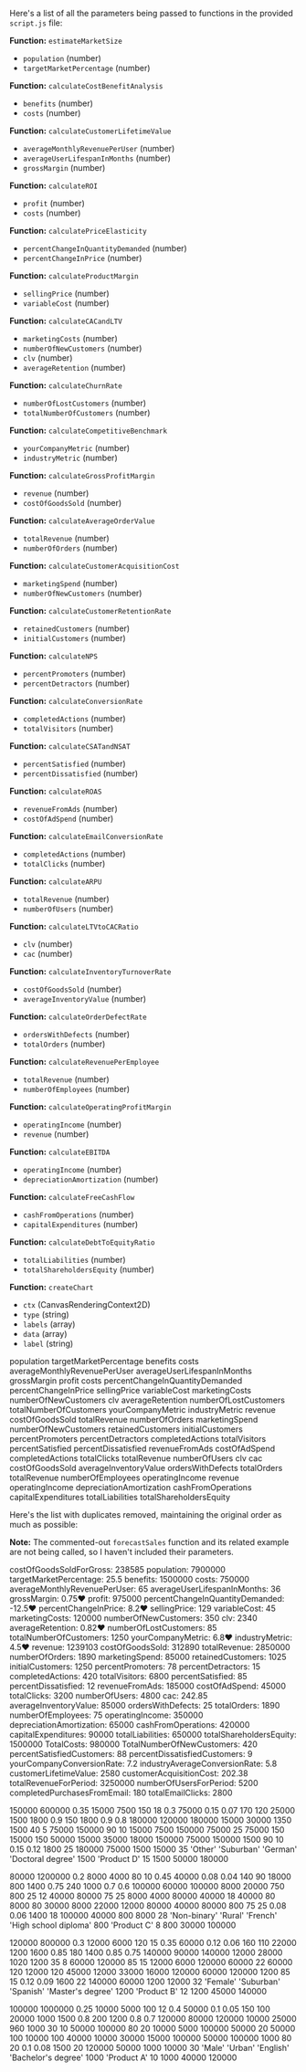 Here's a list of all the parameters being passed to functions in the provided `script.js` file:

**Function:** `estimateMarketSize`
- `population` (number)
- `targetMarketPercentage` (number)

**Function:** `calculateCostBenefitAnalysis`
- `benefits` (number)
- `costs` (number)

**Function:** `calculateCustomerLifetimeValue`
- `averageMonthlyRevenuePerUser` (number)
- `averageUserLifespanInMonths` (number)
- `grossMargin` (number)

**Function:** `calculateROI`
- `profit` (number)
- `costs` (number)

**Function:** `calculatePriceElasticity`
- `percentChangeInQuantityDemanded` (number)
- `percentChangeInPrice` (number)

**Function:** `calculateProductMargin`
- `sellingPrice` (number)
- `variableCost` (number)

**Function:** `calculateCACandLTV`
- `marketingCosts` (number)
- `numberOfNewCustomers` (number)
- `clv` (number)
- `averageRetention` (number)

**Function:** `calculateChurnRate`
- `numberOfLostCustomers` (number)
- `totalNumberOfCustomers` (number)

**Function:** `calculateCompetitiveBenchmark`
- `yourCompanyMetric` (number)
- `industryMetric` (number)

**Function:** `calculateGrossProfitMargin`
- `revenue` (number)
- `costOfGoodsSold` (number)

**Function:** `calculateAverageOrderValue`
- `totalRevenue` (number)
- `numberOfOrders` (number)

**Function:** `calculateCustomerAcquisitionCost`
- `marketingSpend` (number)
- `numberOfNewCustomers` (number)

**Function:** `calculateCustomerRetentionRate`
- `retainedCustomers` (number)
- `initialCustomers` (number)

**Function:** `calculateNPS`
- `percentPromoters` (number)
- `percentDetractors` (number)

**Function:** `calculateConversionRate`
- `completedActions` (number)
- `totalVisitors` (number)

**Function:** `calculateCSATandNSAT`
- `percentSatisfied` (number)
- `percentDissatisfied` (number)

**Function:** `calculateROAS`
- `revenueFromAds` (number)
- `costOfAdSpend` (number)

**Function:** `calculateEmailConversionRate`
- `completedActions` (number)
- `totalClicks` (number)

**Function:** `calculateARPU`
- `totalRevenue` (number)
- `numberOfUsers` (number)

**Function:** `calculateLTVtoCACRatio`
- `clv` (number)
- `cac` (number)

**Function:** `calculateInventoryTurnoverRate`
- `costOfGoodsSold` (number)
- `averageInventoryValue` (number)

**Function:** `calculateOrderDefectRate`
- `ordersWithDefects` (number)
- `totalOrders` (number)

**Function:** `calculateRevenuePerEmployee`
- `totalRevenue` (number)
- `numberOfEmployees` (number)

**Function:** `calculateOperatingProfitMargin`
- `operatingIncome` (number)
- `revenue` (number)

**Function:** `calculateEBITDA`
- `operatingIncome` (number)
- `depreciationAmortization` (number)

**Function:** `calculateFreeCashFlow`
- `cashFromOperations` (number)
- `capitalExpenditures` (number)

**Function:** `calculateDebtToEquityRatio`
- `totalLiabilities` (number)
- `totalShareholdersEquity` (number)

**Function:** `createChart`
- `ctx` (CanvasRenderingContext2D) 
- `type` (string)
- `labels` (array)
- `data` (array)
- `label` (string)



population
targetMarketPercentage
benefits
costs
averageMonthlyRevenuePerUser
averageUserLifespanInMonths
grossMargin
profit
costs
percentChangeInQuantityDemanded
percentChangeInPrice
sellingPrice
variableCost
marketingCosts
numberOfNewCustomers
clv
averageRetention
numberOfLostCustomers
totalNumberOfCustomers
yourCompanyMetric
industryMetric
revenue
costOfGoodsSold
totalRevenue
numberOfOrders
marketingSpend
numberOfNewCustomers
retainedCustomers
initialCustomers
percentPromoters
percentDetractors
completedActions
totalVisitors
percentSatisfied
percentDissatisfied
revenueFromAds
costOfAdSpend
completedActions
totalClicks
totalRevenue
numberOfUsers
clv
cac
costOfGoodsSold
averageInventoryValue
ordersWithDefects
totalOrders
totalRevenue
numberOfEmployees
operatingIncome
revenue
operatingIncome
depreciationAmortization
cashFromOperations
capitalExpenditures
totalLiabilities
totalShareholdersEquity

Here's the list with duplicates removed, maintaining the original order as much as possible:

**Note:** The commented-out `forecastSales` function and its related example are not being called, so I haven't included their parameters.

costOfGoodsSoldForGross: 238585
population: 7900000
targetMarketPercentage: 25.5
benefits: 1500000
costs: 750000
averageMonthlyRevenuePerUser: 65
averageUserLifespanInMonths: 36
grossMargin: 0.75♥
profit: 975000
percentChangeInQuantityDemanded: -12.5♥
percentChangeInPrice: 8.2♥
sellingPrice: 129
variableCost: 45
marketingCosts: 120000
numberOfNewCustomers: 350
clv: 2340
averageRetention: 0.82♥
numberOfLostCustomers: 85
totalNumberOfCustomers: 1250
yourCompanyMetric: 6.8♥
industryMetric: 4.5♥
revenue: 1239103
costOfGoodsSold: 312890
totalRevenue: 2850000
numberOfOrders: 1890
marketingSpend: 85000
retainedCustomers: 1025
initialCustomers: 1250
percentPromoters: 78
percentDetractors: 15
completedActions: 420
totalVisitors: 6800
percentSatisfied: 85
percentDissatisfied: 12
revenueFromAds: 185000
costOfAdSpend: 45000
totalClicks: 3200
numberOfUsers: 4800
cac: 242.85
averageInventoryValue: 85000
ordersWithDefects: 25
totalOrders: 1890
numberOfEmployees: 75
operatingIncome: 350000
depreciationAmortization: 65000
cashFromOperations: 420000
capitalExpenditures: 90000
totalLiabilities: 650000
totalShareholdersEquity: 1500000
TotalCosts: 980000
TotalNumberOfNewCustomers: 420
percentSatisfiedCustomers: 88
percentDissatisfiedCustomers: 9
yourCompanyConversionRate: 7.2
industryAverageConversionRate: 5.8
customerLifetimeValue: 2580
customerAcquisitionCost: 202.38
totalRevenueForPeriod: 3250000
numberOfUsersForPeriod: 5200
completedPurchasesFromEmail: 180
totalEmailClicks: 2800

150000
600000
0.35
15000
7500
150
18
0.3
75000
0.15
0.07
170
120
25000
1500
1800
0.9
150
1800
0.9
0.8
180000
120000
180000
15000
30000
1350
1500
40
5
75000
150000
90
10
15000
7500
150000
75000
25
75000
150
15000
150
50000
15000
35000
18000
150000
75000
150000
1500
90
10
0.15
0.12
1800
25
180000
75000
1500
15000
35
'Other'
'Suburban'
'German'
'Doctoral degree'
1500
'Product D'
15
1500
50000
180000

80000
1200000
0.2
8000
4000
80
10
0.45
40000
0.08
0.04
140
90
18000
800
1400
0.75
240
1000
0.7
0.6
100000
60000
100000
8000
20000
750
800
25
12
40000
80000
75
25
8000
4000
80000
40000
18
40000
80
8000
80
30000
8000
22000
12000
80000
40000
80000
800
75
25
0.08
0.06
1400
18
100000
40000
800
8000
28
'Non-binary'
'Rural'
'French'
'High school diploma'
800
'Product C'
8
800
30000
100000

120000
800000
0.3
12000
6000
120
15
0.35
60000
0.12
0.06
160
110
22000
1200
1600
0.85
180
1400
0.85
0.75
140000
90000
140000
12000
28000
1020
1200
35
8
60000
120000
85
15
12000
6000
120000
60000
22
60000
120
12000
120
45000
12000
33000
16000
120000
60000
120000
1200
85
15
0.12
0.09
1600
22
140000
60000
1200
12000
32
'Female'
'Suburban'
'Spanish'
'Master's degree'
1200
'Product B'
12
1200
45000
140000

100000
1000000
0.25
10000
5000
100
12
0.4
50000
0.1
0.05
150
100
20000
1000
1500
0.8
200
1200
0.8
0.7
120000
80000
120000
10000
25000
960
1000
30
10
50000
100000
80
20
10000
5000
100000
50000
20
50000
100
10000
100
40000
10000
30000
15000
100000
50000
100000
1000
80
20
0.1
0.08
1500
20
120000
50000
1000
10000
30
'Male'
'Urban'
'English'
'Bachelor's degree'
1000
'Product A'
10
1000
40000
120000